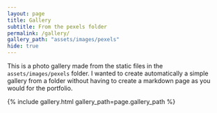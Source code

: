 ```yaml
---
layout: page
title: Gallery
subtitle: From the pexels folder
permalink: /gallery/
gallery_path: "assets/images/pexels"
hide: true
---
```


This is a photo gallery made from the static files in the `assets/images/pexels` folder.
I wanted to create automatically a simple gallery from a folder without having to create a markdown page as you would for the portfolio.

{% include gallery.html gallery_path=page.gallery_path %}
